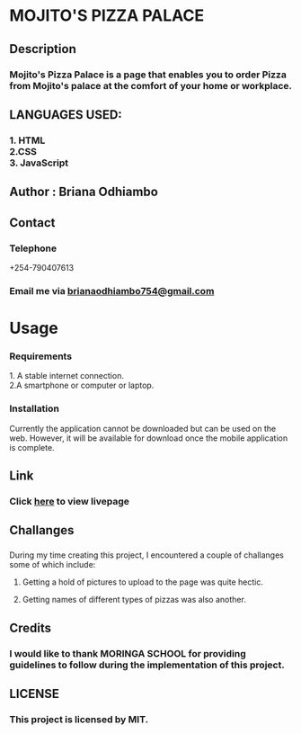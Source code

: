 # MOJITO'S PIZZA PALACE

## Description

### Mojito's Pizza Palace is a page that enables you to order Pizza from Mojito's palace at the comfort of your home or workplace.

## LANGUAGES USED:
### 1. HTML<br>2.CSS<br>3. JavaScript


## Author : Briana Odhiambo

## Contact

### Telephone

 +254-790407613

### Email me via <a href="mailto:brianaodhiambo754@gmail.com">brianaodhiambo754@gmail.com</a>

# Usage

### Requirements

 <p>1. A stable internet connection.<br>
 2.A smartphone or computer or laptop.</P>

### Installation

 <p> Currently the application cannot be downloaded but can be used on the web. However, it will be available for download once the mobile application is complete.

## Link

### Click <a href="" target="_blank">here</a> to view livepage

## Challanges

###

<p>

During my time creating this project, I encountered a couple of challanges some of which include:

1. Getting a hold of pictures to upload to the page was quite hectic.

2. Getting names of different types of pizzas was also another.

## Credits

### I would like to thank <strong>MORINGA SCHOOL</strong> for providing guidelines to follow during the implementation of this project.<br>


## LICENSE

### This project is licensed by <strong>MIT</strong>.
 
